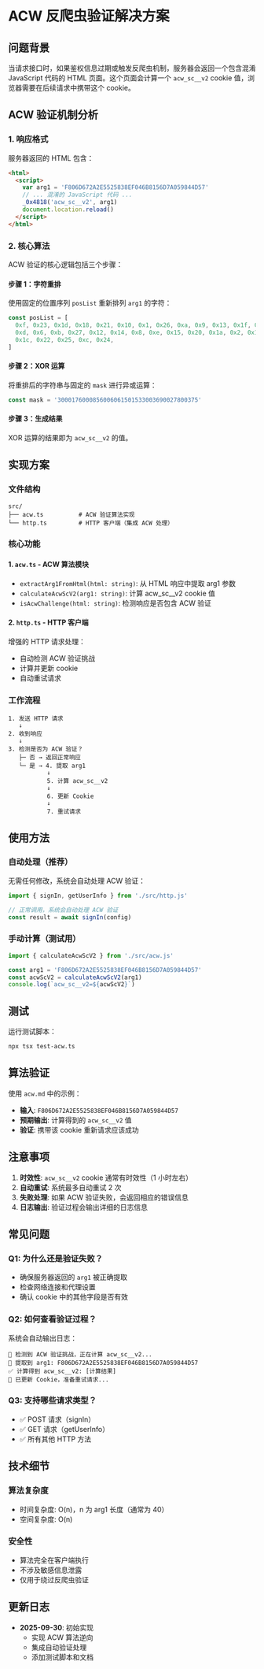 # ACW 反爬虫验证解决方案

## 问题背景

当请求接口时，如果鉴权信息过期或触发反爬虫机制，服务器会返回一个包含混淆 JavaScript 代码的 HTML 页面。这个页面会计算一个 `acw_sc__v2` cookie 值，浏览器需要在后续请求中携带这个 cookie。

## ACW 验证机制分析

### 1. 响应格式

服务器返回的 HTML 包含：

```html
<html>
  <script>
    var arg1 = 'F806D672A2E5525838EF046B8156D7A059844D57'
    // ... 混淆的 JavaScript 代码 ...
    _0x4818('acw_sc__v2', arg1)
    document.location.reload()
  </script>
</html>
```

### 2. 核心算法

ACW 验证的核心逻辑包括三个步骤：

#### 步骤 1：字符重排

使用固定的位置序列 `posList` 重新排列 `arg1` 的字符：

```javascript
const posList = [
  0xf, 0x23, 0x1d, 0x18, 0x21, 0x10, 0x1, 0x26, 0xa, 0x9, 0x13, 0x1f, 0x28, 0x1b, 0x16, 0x17, 0x19,
  0xd, 0x6, 0xb, 0x27, 0x12, 0x14, 0x8, 0xe, 0x15, 0x20, 0x1a, 0x2, 0x1e, 0x7, 0x4, 0x11, 0x5, 0x3,
  0x1c, 0x22, 0x25, 0xc, 0x24,
]
```

#### 步骤 2：XOR 运算

将重排后的字符串与固定的 `mask` 进行异或运算：

```javascript
const mask = '3000176000856006061501533003690027800375'
```

#### 步骤 3：生成结果

XOR 运算的结果即为 `acw_sc__v2` 的值。

## 实现方案

### 文件结构

```
src/
├── acw.ts          # ACW 验证算法实现
└── http.ts         # HTTP 客户端（集成 ACW 处理）
```

### 核心功能

#### 1. `acw.ts` - ACW 算法模块

- `extractArg1FromHtml(html: string)`: 从 HTML 响应中提取 arg1 参数
- `calculateAcwScV2(arg1: string)`: 计算 acw_sc\_\_v2 cookie 值
- `isAcwChallenge(html: string)`: 检测响应是否包含 ACW 验证

#### 2. `http.ts` - HTTP 客户端

增强的 HTTP 请求处理：

- 自动检测 ACW 验证挑战
- 计算并更新 cookie
- 自动重试请求

### 工作流程

```
1. 发送 HTTP 请求
   ↓
2. 收到响应
   ↓
3. 检测是否为 ACW 验证？
   ├─ 否 → 返回正常响应
   └─ 是 → 4. 提取 arg1
           ↓
           5. 计算 acw_sc__v2
           ↓
           6. 更新 Cookie
           ↓
           7. 重试请求
```

## 使用方法

### 自动处理（推荐）

无需任何修改，系统会自动处理 ACW 验证：

```typescript
import { signIn, getUserInfo } from './src/http.js'

// 正常调用，系统会自动处理 ACW 验证
const result = await signIn(config)
```

### 手动计算（测试用）

```typescript
import { calculateAcwScV2 } from './src/acw.js'

const arg1 = 'F806D672A2E5525838EF046B8156D7A059844D57'
const acwScV2 = calculateAcwScV2(arg1)
console.log(`acw_sc__v2=${acwScV2}`)
```

## 测试

运行测试脚本：

```bash
npx tsx test-acw.ts
```

## 算法验证

使用 `acw.md` 中的示例：

- **输入**: `F806D672A2E5525838EF046B8156D7A059844D57`
- **预期输出**: 计算得到的 `acw_sc__v2` 值
- **验证**: 携带该 cookie 重新请求应该成功

## 注意事项

1. **时效性**: `acw_sc__v2` cookie 通常有时效性（1 小时左右）
2. **自动重试**: 系统最多自动重试 2 次
3. **失败处理**: 如果 ACW 验证失败，会返回相应的错误信息
4. **日志输出**: 验证过程会输出详细的日志信息

## 常见问题

### Q1: 为什么还是验证失败？

- 确保服务器返回的 `arg1` 被正确提取
- 检查网络连接和代理设置
- 确认 cookie 中的其他字段是否有效

### Q2: 如何查看验证过程？

系统会自动输出日志：

```
🔐 检测到 ACW 验证挑战，正在计算 acw_sc__v2...
📝 提取到 arg1: F806D672A2E5525838EF046B8156D7A059844D57
✅ 计算得到 acw_sc__v2: [计算结果]
🔄 已更新 Cookie，准备重试请求...
```

### Q3: 支持哪些请求类型？

- ✅ POST 请求（signIn）
- ✅ GET 请求（getUserInfo）
- ✅ 所有其他 HTTP 方法

## 技术细节

### 算法复杂度

- 时间复杂度: O(n)，n 为 arg1 长度（通常为 40）
- 空间复杂度: O(n)

### 安全性

- 算法完全在客户端执行
- 不涉及敏感信息泄露
- 仅用于绕过反爬虫验证

## 更新日志

- **2025-09-30**: 初始实现
  - 实现 ACW 算法逆向
  - 集成自动验证处理
  - 添加测试脚本和文档
